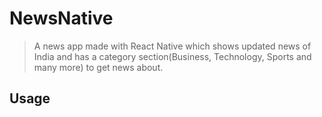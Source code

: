 # NewsNative
> A news app made with React Native which shows updated news of India and has a category section(Business, Technology, Sports and many more) to get news about.


## Usage
